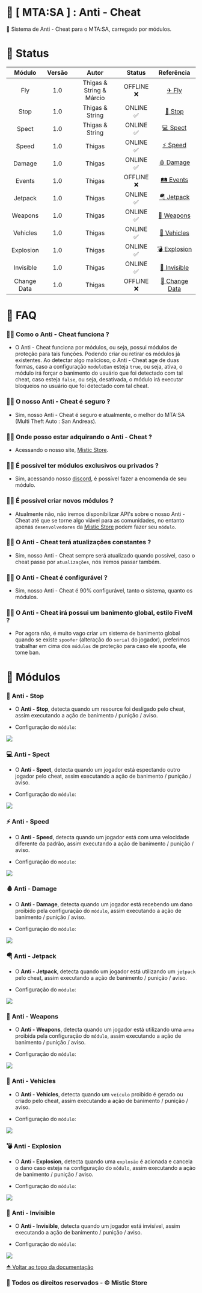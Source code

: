 # 🚀 [ MTA:SA ] : Anti - Cheat
📌 Sistema de Anti - Cheat para o MTA:SA, carregado por módulos.

# 🚧 Status

| Módulo | Versão | Autor | Status | Referência |
| :---: | :---: | :---: | :---: | :---: |
| Fly | 1.0 | Thigas & String & Márcio | OFFLINE ❌ | [✈ Fly](https://github.com/MisticStore/mistic_ac#--mtasa---anti---cheat) |
| Stop | 1.0 | Thigas & String | ONLINE ✅ | [🚫 Stop](https://github.com/MisticStore/mistic_ac#-anti---stop) |
| Spect | 1.0 | Thigas & String | ONLINE ✅ | [💻 Spect](https://github.com/MisticStore/mistic_ac#-anti---spect) |
| Speed | 1.0 | Thigas | ONLINE ✅ | [⚡ Speed](https://github.com/MisticStore/mistic_ac#-anti---speed) |
| Damage | 1.0 | Thigas | ONLINE ✅ | [🩸 Damage](https://github.com/MisticStore/mistic_ac#-anti---damage) |
| Events | 1.0 | Thigas | OFFLINE ❌ | [🛤 Events](https://github.com/MisticStore/mistic_ac#--mtasa---anti---cheat) |
| Jetpack | 1.0 | Thigas | ONLINE ✅ | [🪂 Jetpack](https://github.com/MisticStore/mistic_ac#-anti---jetpack) |
| Weapons | 1.0 | Thigas | ONLINE ✅ | [🔫 Weapons](https://github.com/MisticStore/mistic_ac#-anti---weapons) |
| Vehicles | 1.0 | Thigas | ONLINE ✅ | [🚗 Vehicles](https://github.com/MisticStore/mistic_ac#-anti---vehicles) |
| Explosion | 1.0 | Thigas | ONLINE ✅ | [💣 Explosion](https://github.com/MisticStore/mistic_ac#-anti---explosion) |
| Invisible | 1.0 | Thigas | ONLINE ✅ | [👻 Invisible](https://github.com/MisticStore/mistic_ac#-anti---invisible) |
| Change Data | 1.0 | Thigas | OFFLINE ❌ | [🔀 Change Data](https://github.com/MisticStore/mistic_ac#--mtasa---anti---cheat) |

# 📣 FAQ

### 🙋‍♂️ Como o Anti - Cheat funciona ?
- O Anti - Cheat funciona por módulos, ou seja, possui módulos de proteção para tais funções. Podendo criar ou retirar os módulos já existentes. Ao detectar algo malicioso, o Anti - Cheat age de duas formas, caso a configuração `moduleBan` esteja `true`, ou seja, ativa, o módulo irá forçar o banimento do usuário que foi detectado com tal cheat, caso esteja `false`, ou seja, desativada, o módulo irá executar bloqueios no usuário que foi detectado com tal cheat.

### 🙋‍♂️ O nosso Anti - Cheat é seguro ?
- Sim, nosso Anti - Cheat é seguro e atualmente, o melhor do MTA:SA (Multi Theft Auto : San Andreas).

### 🙋‍♂️ Onde posso estar adquirando o Anti - Cheat ?
- Acessando o nosso site, [Mistic Store](https://misticstore.com/).

### 🙋‍♂️ É possível ter módulos exclusivos ou privados ?
- Sim, acessando nosso [discord](https://discord.misticstore.com/), é possível fazer a encomenda de seu módulo.

### 🙋‍♂️ É possível criar novos módulos ?
- Atualmente não, não iremos disponibilizar API's sobre o nosso Anti - Cheat até que se torne algo viável para as comunidades, no entanto apenas `desenvolvedores` da [Mistic Store](https://misticstore.com/) podem fazer seu `módulo`.

### 🙋‍♂️ O Anti - Cheat terá atualizações constantes ?
- Sim, nosso Anti - Cheat sempre será atualizado quando possível, caso o cheat passe por `atualizações`, nós iremos passar também.

### 🙋‍♂️ O Anti - Cheat é configurável ?
- Sim, nosso Anti - Cheat é 90% configurável, tanto o sistema, quanto os módulos.

### 🙋‍♂️ O Anti - Cheat irá possui um banimento global, estilo FiveM ?
- Por agora não, é muito vago criar um sistema de banimento global quando se existe `spoofer` (alteração do `serial` do jogador), preferimos trabalhar em cima dos `módulos` de proteção para caso ele spoofa, ele tome ban.

# 🔰 Módulos

### 🚫 **Anti - Stop**
- O **Anti - Stop**, detecta quando um resource foi desligado pelo cheat, assim executando a ação de banimento / punição / aviso.

- Configuração do `módulo`:
<img src = 'https://i.imgur.com/HlQTLup.png'>

### 💻 **Anti - Spect**
- O **Anti - Spect**, detecta quando um jogador está espectando outro jogador pelo cheat, assim executando a ação de banimento / punição / aviso.

- Configuração do `módulo`:
<img src = 'https://i.imgur.com/XJ00p6T.png'>

### ⚡ **Anti - Speed**
- O **Anti - Speed**, detecta quando um jogador está com uma velocidade diferente da padrão, assim executando a ação de banimento / punição / aviso.

- Configuração do `módulo`:
<img src = 'https://i.imgur.com/wQ1pl0d.png'>

### 🩸 **Anti - Damage**
- O **Anti - Damage**, detecta quando um jogador está recebendo um dano proibido pela configuração do `módulo`, assim executando a ação de banimento / punição / aviso.

- Configuração do `módulo`:
<img src = 'https://i.imgur.com/Vy2OvT4.png'>

### 🪂 **Anti - Jetpack**
- O **Anti - Jetpack**, detecta quando um jogador está utilizando um `jetpack` pelo cheat, assim executando a ação de banimento / punição / aviso.

- Configuração do `módulo`:
<img src = 'https://i.imgur.com/XgnV2Ur.png'>

### 🔫 **Anti - Weapons**
- O **Anti - Weapons**, detecta quando um jogador está utilizando uma `arma` proibida pela configuração do `módulo`, assim executando a ação de banimento / punição / aviso.

- Configuração do `módulo`:
<img src = 'https://i.imgur.com/VCahRPo.png'>

### 🚗 **Anti - Vehicles**
- O **Anti - Vehicles**, detecta quando um `veículo` proibido é gerado ou criado pelo cheat, assim executando a ação de banimento / punição / aviso.

- Configuração do `módulo`:
<img src = 'https://i.imgur.com/T8LBx1Z.png'>

### 💣 **Anti - Explosion**
- O **Anti - Explosion**, detecta quando uma `explosão` é acionada e cancela o dano caso esteja na configuração do `módulo`, assim executando a ação de banimento / punição / aviso.

- Configuração do `módulo`:
<img src = 'https://i.imgur.com/Gu9YmGj.png'>

### 👻 **Anti - Invisible**
- O **Anti - Invisible**, detecta quando um jogador está invisível, assim executando a ação de banimento / punição / aviso.

- Configuração do `módulo`:
<img src = 'https://i.imgur.com/WLZGDh9.png'>

[⏏ Voltar ao topo da documentação](https://github.com/MisticStore/mistic_ac)

### **🔮 Todos os direitos reservados - © Mistic Store**
